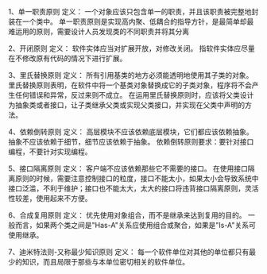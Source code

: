1、单一职责原则
定义：
一个对象应该只包含单一的职责，并且该职责被完整地封装在一个类中。
单一职责原则是实现高内聚、低耦合的指导方针，是最简单却最难运用的原则，需要设计人员发现类的不同职责并将其分离

2、开闭原则
定义：
软件实体应当对扩展开放，对修改关闭。
指软件实体应尽量在不修改原有代码的情况下进行扩展。

3、里氏替换原则
定义：
所有引用基类的地方必须能透明地使用其子类的对象。
里氏替换原则表明，在软件中将一个基类对象替换成它的子类对象，程序将不会产生任何错误和异常，反过来则不成立。
在运用里氏替换原则时，应该将父类设计为抽象类或者接口，让子类继承父类或实现父类接口，并实现在父类中声明的方法。

4、依赖倒转原则
定义：
高层模块不应该依赖底层模块，它们都应该依赖抽象。抽象不应该依赖于细节，细节应该依赖于抽象。
依赖倒转原则要求：要针对接口编程，不要针对实现编程。

5、接口隔离原则
定义：
客户端不应该依赖那些它不需要的接口。
在使用接口隔离原则的时候，需要注意控制接口的粒度，接口不能太小，如果太小会导致系统中接口泛滥，不利于维护；接口也不能太大，太大的接口将违背接口隔离原则，灵活性较差，使用起来不方便。

6、合成复用原则
定义：
优先使用对象组合，而不是继承来达到复用的目的。
一般而言，如果两个类之间是"Has-A"关系应使用组合或聚合，如果是"Is-A"关系可使用继承。

7、迪米特法则-又称最少知识原则
定义：
每一个软件单位对其他的单位都只有最少的知识，而且局限于那些与本单位密切相关的软件单位。